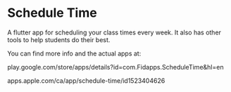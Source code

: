 # Schedule Time

A flutter app for scheduling your class times every week. It also has other tools to help students do their best.

You can find more info and the actual apps at:

play.google.com/store/apps/details?id=com.Fidapps.ScheduleTime&hl=en

apps.apple.com/ca/app/schedule-time/id1523404626

